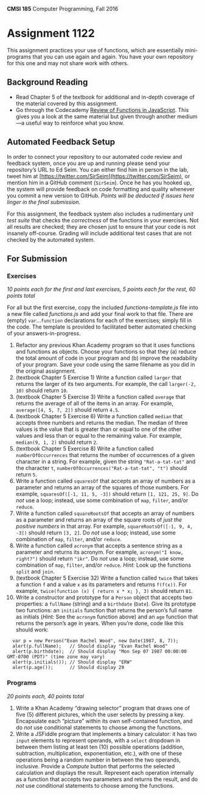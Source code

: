 **CMSI 185** Computer Programming, Fall 2016

# Assignment 1122
This assignment practices your use of functions, which are essentially mini-programs that you can use again and again. You have your own repository for this one and may not share work with others.

## Background Reading
- Read Chapter 5 of the textbook for additional and in-depth coverage of the material covered by this assignment.
- Go through the Codecademy [Review of Functions in JavaScript](https://www.codecademy.com/courses/functions_in_javascript/0/1). This gives you a look at the same material but given through another medium—a useful way to reinforce what you know.

## Automated Feedback Setup
In order to connect your repository to our automated code review and feedback system, once you are up and running please send your repository’s URL to Ed Seim. You can either find him in person in the lab, tweet him at [https://twitter.com/SirSeim](https://twitter.com/SirSeim), or mention him in a GitHub comment (`SirSeim`). Once he has you hooked up, the system will provide feedback on code formatting and quality whenever you commit a new version to GitHub. _Points will be deducted if issues here linger in the final submission._

For this assignment, the feedback system also includes a rudimentary _unit test suite_ that checks the _correctness_ of the functions in your exercises. Not all results are checked; they are chosen just to ensure that your code is not insanely off-course. Grading will include additional test cases that are not checked by the automated system.

## For Submission

### Exercises

_10 points each for the first and last exercises, 5 points each for the rest, 60 points total_

For all but the first exercise, copy the included _functions-template.js_ file into a new file called _functions.js_ and add your final work to that file. There are (empty) `var`...`function` declarations for each of the exercises; simply fill in the code. The template is provided to facilitated better automated checking of your answers-in-progress.

1. Refactor any previous Khan Academy program so that it uses functions and functions as objects. Choose your functions so that they (a) reduce the total amount of code in your program and (b) improve the readability of your program. Save your code using the same filename as you did in the original assignment.
1. (textbook Chapter 5 Exercise 1) Write a function called `larger` that returns the larger of its two arguments. For example, the call `larger(-2, 10)` should return `10`.
1. (textbook Chapter 5 Exercise 3) Write a function called `average` that returns the average of all of the items in an array. For example, `average([4, 5, 7, 2])` should return `4.5`.
1. (textbook Chapter 5 Exercise 6) Write a function called `median` that accepts three numbers and returns the median. The median of three values is the value that is greater than or equal to one of the other values and less than or equal to the remaining value. For example, `median(9, 1, 2)` should return `2`.
1. (textbook Chapter 5 Exercise 8) Write a function called `numberOfOccurrences` that returns the number of occurrences of a given character in a string. For example, given the string `"Rat-a-tat-tat"` and the character `t`, `numberOfOccurrences("Rat-a-tat-tat", "t")` should return `5`.
1. Write a function called `squaresOf` that accepts an array of numbers as a parameter and returns an array of the squares of those numbers. For example, `squaresOf([-1, 11, 5, -3])` should return `[1, 121, 25, 9]`. Do _not_ use a loop; instead, use some combination of `map`, `filter`, and/or `reduce`.
1. Write a function called `squareRootsOf` that accepts an array of numbers as a parameter and returns an array of the square roots of _just the positive numbers_ in that array. For example, `squareRootsOf([-1, 9, 4, -3])` should return `[3, 2]`. Do _not_ use a loop; instead, use some combination of `map`, `filter`, and/or `reduce`.
1. Write a function called `acronym` that accepts a sentence string as a parameter and returns its acronym. For example, `acronym("I know, right?")` should return `"ikr"`. Do _not_ use a loop; instead, use some combination of `map`, `filter`, and/or `reduce`. _Hint:_ Look up the functions `split` and `join`.
1. (textbook Chapter 5 Exercise 32) Write a function called `twice` that takes a function `f` and a value `x` as its parameters and returns `f(f(x))`. For example, `twice(function (x) { return x * x; }, 3)` should return `81`.
1. Write a constructor and prototype for a `Person` object that accepts two properties: a `fullName` (string) and a `birthdate` (`Date`). Give its prototype two functions: an `initials` function that returns the person’s full name as initials (_Hint:_ See the `acronym` function above) and an `age` function that returns the person’s age in years. When you’re done, code like this should work:
```
  var p = new Person("Evan Rachel Wood", new Date(1987, 8, 7));
  alert(p.fullName);   // Should display "Evan Rachel Wood"
  alert(p.birthdate);  // Should display "Mon Sep 07 1987 00:00:00 GMT-0700 (PDT)" (time zone may vary)
  alert(p.initials()); // Should display "ERW"
  alert(p.age());      // Should display 29
```

### Programs

_20 points each, 40 points total_

1. Write a Khan Academy “drawing selector” program that draws one of five (5) different pictures, which the user selects by pressing a key. Encapsulate each “picture” within its own self-contained function, and do _not_ use conditional statements to choose among the functions.
1. Write a JSFiddle program that implements a binary calculator: it has two `input` elements to represent operands, with a `select` dropdown in between them listing at least ten (10) possible operations (addition, subtraction, multiplication, exponentiation, etc.), with one of these operations being a random number in between the two operands, inclusive. Provide a _Compute_ button that performs the selected calculation and displays the result. Represent each operation internally as a function that accepts two parameters and returns the result, and do _not_ use conditional statements to choose among the functions.
